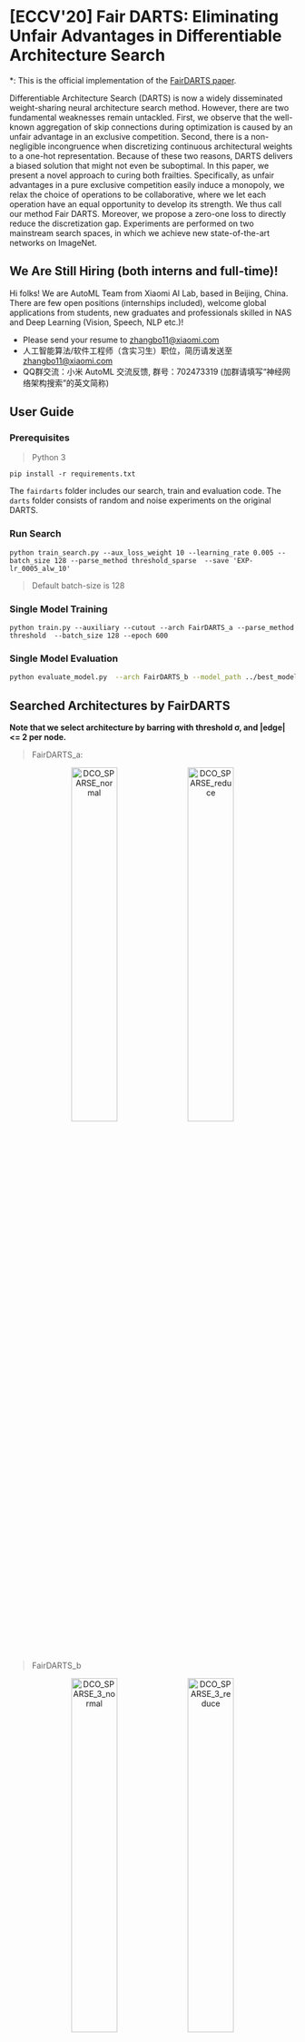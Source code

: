 # [ECCV'20] Fair DARTS: Eliminating Unfair Advantages in Differentiable Architecture Search 

*: This is the official implementation of the [FairDARTS paper](https://arxiv.org/abs/1911.12126.pdf).

Differentiable Architecture Search (DARTS) is now a widely disseminated weight-sharing neural architecture search method. However, there are two fundamental weaknesses remain untackled. First, we observe that the well-known aggregation of skip connections during optimization is caused by an unfair advantage in an exclusive competition. Second, there is a non-negligible incongruence when discretizing continuous architectural weights to a one-hot representation. Because of these two reasons, DARTS delivers a biased solution that might not even be suboptimal. In this paper, we present a novel approach to curing both frailties. Specifically, as unfair advantages in a pure exclusive competition easily induce a monopoly, we relax the choice of operations to be collaborative, where we let each operation have an equal opportunity to develop its strength. We thus call our method Fair DARTS. Moreover, we propose a zero-one loss to directly reduce the discretization gap. Experiments are performed on two mainstream search spaces, in which we achieve new state-of-the-art networks on ImageNet. 

## We Are Still Hiring (both interns and full-time)!

Hi folks! We are AutoML Team from Xiaomi AI Lab, based in Beijing, China. There are few open positions (internships included), welcome global applications from students, new graduates and professionals skilled in NAS and Deep Learning (Vision, Speech, NLP etc.)! 

- Please send your resume to zhangbo11@xiaomi.com
- 人工智能算法/软件工程师（含实习生）职位，简历请发送至 zhangbo11@xiaomi.com
- QQ群交流：小米 AutoML 交流反馈, 群号：702473319 (加群请填写“神经网络架构搜索”的英文简称)


## User Guide 

### Prerequisites

> Python 3

`pip install -r requirements.txt`

The `fairdarts` folder includes our search, train and evaluation code. The `darts` folder consists of random and noise experiments on the original DARTS. 

### Run Search

`python train_search.py --aux_loss_weight 10 --learning_rate 0.005 --batch_size 128 --parse_method threshold_sparse  --save 'EXP-lr_0005_alw_10'`

> Default batch-size is 128

### Single Model Training

`python train.py --auxiliary --cutout --arch FairDARTS_a --parse_method threshold  --batch_size 128 --epoch 600`


### Single Model Evaluation

```bash
python evaluate_model.py  --arch FairDARTS_b --model_path ../best_model/FairDARTS-b.tar --parse_method threshold
``` 

## Searched Architectures by FairDARTS 

**Note that we select architecture by barring with threshold σ, and |edge| <= 2 per node.**

> FairDARTS_a: 
<p align="center">
<img src="img/DCO_SPARSE_normal.png" alt="DCO_SPARSE_normal" width="40%">
<img src="img/DCO_SPARSE_reduction.png" alt="DCO_SPARSE_reduce" width="40%">
</p>


> FairDARTS_b
<p align="center">
<img src="img/DCO_SPARSE_3_normal.png" alt="DCO_SPARSE_3_normal" width="40%">
<img src="img/DCO_SPARSE_3_reduction.png" alt="DCO_SPARSE_3_reduce" width="40%">
</p>


> FairDARTS_c
<p align="center">
<img src="img/DCO_SPARSE_1_normal.png" alt="DCO_SPARSE_1_normal" width="40%">
<img src="img/DCO_SPARSE_1_reduction.png" alt="DCO_SPARSE_1_reduce" width="40%">
</p>


> FairDARTS_d
<p align="center">
<img src="img/DCO_SPARSE_2_normal.png" alt="DCO_SPARSE_2_normal" width="40%">
<img src="img/DCO_SPARSE_2_reduction.png" alt="DCO_SPARSE_2_reduce" width="40%">
</p>

> FairDARTS_e
<p align="center">
<img src="img/DCO_SPARSE_4_normal.png" alt="DCO_SPARSE_4_normal" width="40%">
<img src="img/DCO_SPARSE_4_reduction.png" alt="DCO_SPARSE_4_reduce" width="40%">
</p>


> FairDARTS_f
<p align="center">
<img src="img/DCO_SPARSE_5_normal.png" alt="DCO_SPARSE_5_normal" width="40%">
<img src="img/DCO_SPARSE_5_reduction.png" alt="DCO_SPARSE_5_reduce" width="40%">
</p>


> FairDARTS_g
<p align="center">
<img src="img/DCO_SPARSE_6_normal.png" alt="DCO_SPARSE_6_normal" width="40%">
<img src="img/DCO_SPARSE_6_reduction.png" alt="DCO_SPARSE_6_reduce" width="40%">
</p>


**The isolated nodes (in gray) are ignored after parsing the genotypes.**

## Evaluation Results on CIFAR-10

### Performance Stability

We run FairDARTS 7 times, all searched architectures have close performance.

|  Model  | Flops  | Params |  Performance |
|---|---|---|---|
| FairDARTS_a  | 373M   | 2.83M  |  97.46 |
| FairDARTS_b  | 536M   | 3.88M  |  97.49 |
| FairDARTS_c  | 400M   | 2.59M  |  97.50 |
| FairDARTS_d  | 532M   | 3.84M  |  97.51 |
| FairDARTS_e  |  414M  | 3.12M  |  97.47 |
| FairDARTS_f  | 497M   | 3.62M  |  97.35 |
| FairDARTS_g  | 453M   | 3.38M  |  97.46 |
| mean,var     | ~457.85M |  ~3.32M   | 97.46±0.049 |

> Note: We remove batch normalization for FLOPs' calculation in **thop package**. This is to follow status quo treamtment.

### Comparison with Other State-of-the-art Results (CIFAR-10)

 
|  Model  | FLOPs  | Params  | Batch size  | lr | DP | Optimizer | Performance |
|---|---|---|---|---|---|---|---|
| FairDARTS-a | 373M   | 2.83 | 96  |  0.025   | 0.2  | SGD+CosineAnnealingLR  | 97.46 |
| FairDARTS-b | 536M   | 3.88 | 96  |  0.025   | 0.2  | SGD+CosineAnnealingLR  | 97.49 |      
| DARTS_V2    | 522M   | 3.36 | 96  |  0.025   | 0.2  | SGD+CosineAnnealingLR  | 96.94* |
| PC-DARTS    | 558M   | 3.63 | 96  |  0.025   | 0.2  | SGD+CosineAnnealingLR  | 97.31* |
| PDARTS      | 532M   | 3.43 | 96  |  0.025   | 0.2  | SGD+CosineAnnealingLR  | 97.53* |

*: Results obtained by training their published code. 

# Citation 

    @inproceedings{chu2019fairdarts,
        title={{Fair DARTS: Eliminating Unfair Advantages in Differentiable Architecture Search}},
        author={Chu, Xiangxiang and Zhou, Tianbao and Zhang, Bo and Li, Jixiang},
        booktitle={16th Europoean Conference On Computer Vision},
        url={https://arxiv.org/abs/1911.12126.pdf},
        year={2020}
    }
    
# Acknowledgement 

 **This code is based on the implementation of  [DARTS](https://github.com/quark0/darts).**
